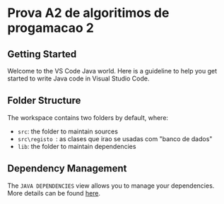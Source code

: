 # Prova A2 de algoritimos de progamacao 2 

## Getting Started

Welcome to the VS Code Java world. Here is a guideline to help you get started to write Java code in Visual Studio Code.
## Folder Structure

The workspace contains two folders by default, where:

- `src`: the folder to maintain sources
- `src\registo `: as clases que irao se usadas com "banco de dados"
- `lib`: the folder to maintain dependencies

## Dependency Management

The `JAVA DEPENDENCIES` view allows you to manage your dependencies. More details can be found [here](https://github.com/microsoft/vscode-java-pack/blob/master/release-notes/v0.9.0.md#work-with-jar-files-directly).
